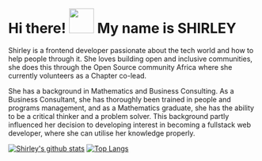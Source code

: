 # Hi there! <img src="https://raw.githubusercontent.com/MartinHeinz/MartinHeinz/master/wave.gif" width="50px"> My name is SHIRLEY

Shirley is a frontend developer passionate about the tech world and how to help people through it. She loves building open and inclusive communities, she does this through the Open Source community Africa where she currently volunteers as a Chapter co-lead.

She has a background in Mathematics and Business Consulting. As a Business Consultant, she has thoroughly been trained in people and programs management, and as a Mathematics graduate, she has the ability to be a critical thinker and a problem solver. This background partly influenced her decision to developing interest in becoming a fullstack web developer, where she can utilise her knowledge properly.

[![Shirley's github stats](https://github-readme-stats.vercel.app/api/?username=ShirleyRex&show_icons=true&theme=radical)](https://github.com/ShirleyRex/github-readme-stats)
[![Top Langs](https://github-readme-stats.vercel.app/api/top-langs/?username=ShirleyRex&layout=compact&theme=dark)](https://github.com/ShirleyRex/github-readme-stats)

